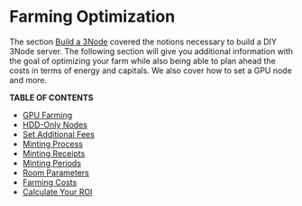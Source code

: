<h1> Farming Optimization </h1>

The section [Build a 3Node](../3node_building/3node_building.md) covered the notions necessary to build a DIY 3Node server. The following section will give you additional information with the goal of optimizing your farm while also being able to plan ahead the costs in terms of energy and capitals. We also cover how to set a GPU node and more.

**TABLE OF CONTENTS**

- [GPU Farming](../3node_building/gpu_farming.md)
- [HDD-Only Nodes](./hdd_only_nodes.md)
- [Set Additional Fees](./set_additional_fees.md)
- [Minting Process](./minting_process.md)
- [Minting Receipts](../3node_building/minting_receipts.md)
- [Minting Periods](./minting_periods.md)
- [Room Parameters](./farm_room_parameters.md)
- [Farming Costs](./farming_costs.md)
- [Calculate Your ROI](./calculate_roi.md)